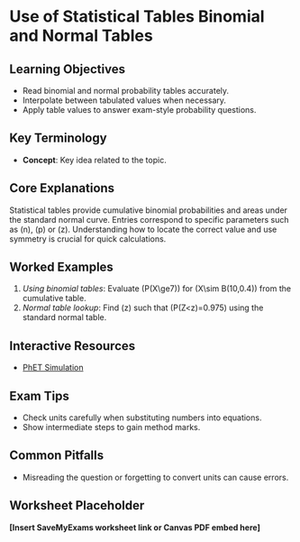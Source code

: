 # Use of Statistical Tables Binomial and Normal Tables

## Learning Objectives
- Read binomial and normal probability tables accurately.
- Interpolate between tabulated values when necessary.
- Apply table values to answer exam-style probability questions.

## Key Terminology
- **Concept**: Key idea related to the topic.

## Core Explanations
Statistical tables provide cumulative binomial probabilities and areas under the standard normal curve.  Entries correspond to specific parameters such as \(n\), \(p\) or \(z\).  Understanding how to locate the correct value and use symmetry is crucial for quick calculations.

## Worked Examples
1. *Using binomial tables*: Evaluate \(P(X\ge7)\) for \(X\sim B(10,0.4)\) from the cumulative table.
2. *Normal table lookup*: Find \(z\) such that \(P(Z<z)=0.975\) using the standard normal table.

## Interactive Resources
- [PhET Simulation](https://phet.colorado.edu/)

## Exam Tips
- Check units carefully when substituting numbers into equations.
- Show intermediate steps to gain method marks.

## Common Pitfalls
- Misreading the question or forgetting to convert units can cause errors.

## Worksheet Placeholder
**[Insert SaveMyExams worksheet link or Canvas PDF embed here]**
